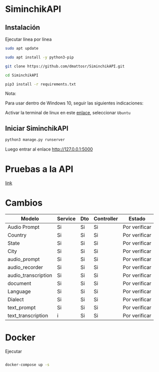 # SiminchikAPI



## Instalación

Ejecutar línea por línea

```bash
sudo apt update

sudo apt install -y python3-pip

git clone https://github.com/dmattosr/SiminchikAPI.git

cd SiminchikAPI

pip3 install -r requirements.txt

```

Nota:

Para usar dentro de Windows 10, seguir las siguientes indicaciones:

Activar la terminal de linux en este [enlace](https://www.neoguias.com/activar-terminal-linux-windows-10), seleccionar `Ubuntu`


## Iniciar SiminchikAPI

```bash
python3 manage.py runserver
```

Luego entrar al enlace http://127.0.0.1:5000


# Pruebas a la API

[link](./PruebasApi.md)


# Cambios


Modelo | Service | Dto | Controller | Estado
----|-----|-----|-----|-----
Audio Prompt | Si | Si | Si | Por verificar
Country | Si | Si | Si | Por verificar
State | Si | Si | Si | Por verificar
City | Si | Si | Si | Por verificar
audio_prompt | Si | Si | Si | Por verificar
audio_recorder | Si | Si | Si | Por verificar
audio_transcription | Si | Si | Si | Por verificar
document | Si | Si | Si | Por verificar
Language | Si | Si | Si | Por verificar
Dialect | Si | Si | Si | Por verificar
text_prompt | Si | Si | Si | Por verificar
text_transcription |  i | Si | Si | Por verificar


# Docker

Ejecutar

```bash

docker-compose up -s

```
